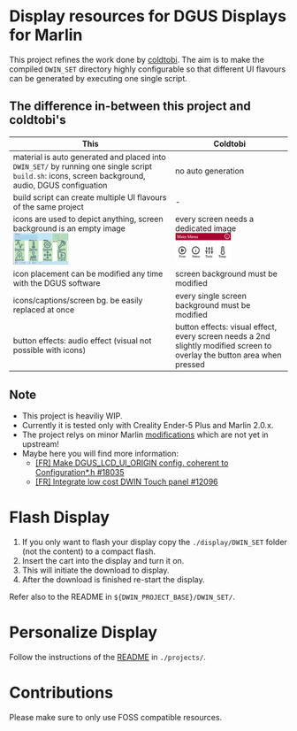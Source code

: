 # Display resources for DGUS Displays for Marlin

This project refines the work done by [coldtobi](https://github.com/coldtobi/Marlin_DGUS_Resources). 
The aim is to make the compiled `DWIN_SET` directory highly configurable so that different UI flavours can be generated by executing one single script.

## The difference in-between this project and coldtobi's

| This | Coldtobi |
| ---- | -------- |
| material is auto generated and placed into `DWIN_SET/` by running one single script `build.sh`: icons, screen background, audio, DGUS configuation | no auto generation  |
| build script can create multiple UI flavours of the same project       | - | 
| icons are used to depict anything, screen background is an empty image <img src="./build-flavours/screenshots-debian-red_dgus-origin_dmt48270c043-06wt/project/010-main-menu.png" width="100"> | every screen needs a dedicated image <img src="./build-flavours/screenshots-debian-red_dgus-origin_dmt48270c043-06wt/project/010-main-menu-coldtobi.bmp" width="100">|
| icon placement can be modified any time with the DGUS software         | screen background must be modified |
| icons/captions/screen bg. be easily replaced at once                   | every single screen background must be modified |
| button effects: audio effect (visual not possible with icons)          | button effects: visual effect, every screen needs a 2nd slightly modified screen to overlay the button area when pressed |

## Note

* This project is heaviliy WIP.
* Currently it is tested only with Creality Ender-5 Plus and Marlin 2.0.x.
* The project relys on minor Marlin [modifications](https://github.com/rubienr/MarlinFirmware/tree/2.0.x-extui-dgus-origin) which are not yet in upstream!
* Maybe here you will find more information: 
  * [\[FR\] Make DGUS_LCD_UI_ORIGIN config. coherent to Configuration*.h #18035](https://github.com/MarlinFirmware/Marlin/issues/18035)
  * [\[FR\] Integrate low cost DWIN Touch panel #12096 ](https://github.com/MarlinFirmware/Marlin/issues/12096)

# Flash Display

1. If you only want to flash your display copy the `./display/DWIN_SET` folder (not the content) to a compact flash.
2. Insert the cart into the display and turn it on.
3. This will initiate the download to display.
4. After the download is finished re-start the display.

Refer also to the README in `${DWIN_PROJECT_BASE}/DWIN_SET/`.

# Personalize Display

Follow the instructions of the [README](./projectd/README.md) in `./projects/`.

# Contributions

Please make sure to only use FOSS compatible resources.
